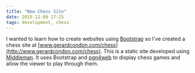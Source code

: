 ```yaml
---
title: "New Chess Site"
date: 2015-12-09 17:25
tags: development, chess
---
```


I wanted to learn how to create websites using [Bootstrap][] so I've created a chess site at [www.gerardcondon.com/chess](http://www.gerardcondon.com/chess).
This is a static site developed using [Middleman][]. It uses Bootstrap and [pgn4web][] to display chess games and allow the viewer to play through them.

[Bootstrap]: http://www.getbootstrap.com
[Middleman]: http://www.middlemanapp.com
[pgn4web]: http://pgn4web.casaschi.net/home.html